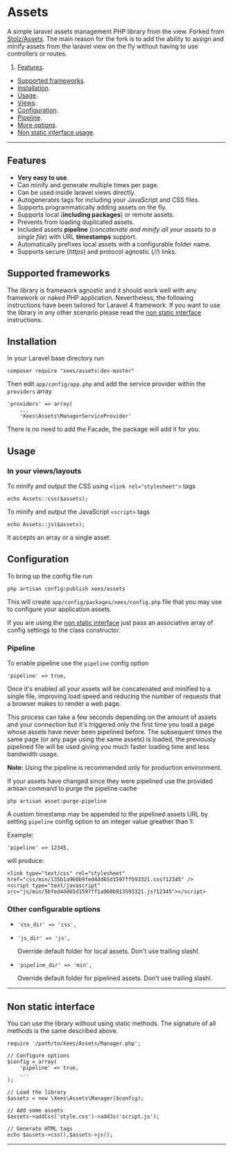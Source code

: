 Assets
======

A simple laravel assets management PHP library from the view. Forked from [Stolz/Assets](https://github.com/Stolz/Assets).
The main reason for the fork is to add the ability to assign and minify assets from the laravel view on the fly without having to use controllers or routes.

1. [Features](#features).
- [Supported frameworks](#frameworks).
- [Installation](#installation).
- [Usage](#usage).
 - [Views](#views).
- [Configuration](#configuration).
 - [Pipeline](#pipeline).
 - [More options](#options).
- [Non static interface usage](#nonstatic).

----

<a id="features"></a>
## Features

- **Very easy to use**.
- Can minify and generate multiple times per page.
- Can be used inside laravel views directly.
- Autogenerates tags for including your JavaScript and CSS files.
- Supports programmatically adding assets on the fly.
- Supports local (**including packages**) or remote assets.
- Prevents from loading duplicated assets.
- Included assets **pipeline** (*concatenate and minify all your assets to a single file*) with URL **timestamps** support.
- Automatically prefixes local assets with a configurable folder name.
- Supports secure (*https*) and protocol agnostic (*//*) links.


<a id="frameworks"></a>
## Supported frameworks

The library is framework agnostic and it should work well with any framework or naked PHP application. Nevertheless, the following instructions have been tailored for Laravel 4 framework. If you want to use the library in any other scenario please read the [non static interface](#nonstatic) instructions.



<a id="installation"></a>
## Installation

In your Laravel base directory run

	composer require "xees/assets:dev-master"

Then edit `app/config/app.php` and add the service provider within the `providers` array

	'providers' => array(
		...
		'Xees\Assets\ManagerServiceProvider'

There is no need to add the Facade, the package will add it for you.



<a id="usage"></a>
## Usage
<a id="views"></a>
### In your views/layouts

To minify and output the CSS using `<link rel="stylesheet">` tags

	echo Assets::css($assets);

To minify and output the JavaScript `<script>` tags

	echo Assets::js($assets);

It accepts an array or a single asset.

<a id="configuration"></a>
## Configuration

To bring up the config file run

	php artisan config:publish xees/assets

This will create  `app/config/packages/xees/config.php` file that you may use to configure your application assets.

If you are using the [non static interface](#nonstatic) just pass an associative array of config settings to the class constructor.

<a id="pipeline"></a>
### Pipeline

To enable pipeline use the `pipeline` config option

	'pipeline' => true,

Once it's enabled all your assets will be concatenated and minified to a single file, improving load speed and reducing the number of requests that a browser makes to render a web page.

This process can take a few seconds depending on the amount of assets and your connection but it's triggered only the first time you load a page whose assets have never been pipelined before. The subsequent times the same page (or any page using the same assets) is loaded, the previously pipelined file will be used giving you much faster loading time and less bandwidth usage.


**Note:** Using the pipeline is recommended only for production environment.

If your assets have changed since they were pipelined use the provided artisan command to purge the pipeline cache

	php artisan asset:purge-pipeline

A custom timestamp may be appended to the pipelined assets URL by setting `pipeline` config option to an integer value greather than 1:

Example:

	'pipeline' => 12345,

will produce:

	<link type="text/css" rel="stylesheet" href="css/min/135b1a960b9fed4dd65d1597ff593321.css?12345" />
	<script type="text/javascript" src="js/min/5bfed4dd65d1597ff1a960b913593321.js?12345"></script>


<a id="options"></a>
### Other configurable options

- `'css_dir' => 'css',`
- `'js_dir' => 'js',`

	Override default folder for local assets. Don't use trailing slash!.

- `'pipeline_dir' => 'min',`

	Override default folder for pipelined assets. Don't use trailing slash!.

----

<a id="nonstatic"></a>
## Non static interface

You can use the library without using static methods. The signature of all methods is the same described above.

	require '/path/to/Xees/Assets/Manager.php';

	// Configure options
	$config = array(
		'pipeline' => true,
		...
	);

	// Load the library
	$assets = new \Xees\Assets\Manager($config);

	// Add some assets
	$assets->addCss('style.css')->addJs('script.js');

	// Generate HTML tags
	echo $assets->css(),$assets->js();

----

